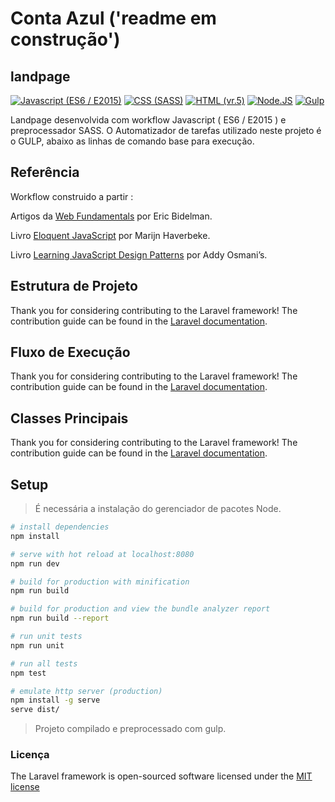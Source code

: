 # Conta Azul ('readme em construção')

## landpage 


[![Javascript (ES6 / E2015)](https://travis-ci.org/laravel/framework.svg)](https://travis-ci.org/laravel/framework)
[![CSS (SASS)](https://travis-ci.org/laravel/framework.svg)](https://travis-ci.org/laravel/framework)
[![HTML (vr.5)](https://travis-ci.org/laravel/framework.svg)](https://travis-ci.org/laravel/framework)
[![Node.JS](https://travis-ci.org/laravel/framework.svg)](https://travis-ci.org/laravel/framework)
[![Gulp](https://travis-ci.org/laravel/framework.svg)](https://travis-ci.org/laravel/framework)


Landpage desenvolvida com workflow Javascript ( ES6 / E2015 ) e preprocessador SASS.
O Automatizador de tarefas utilizado neste projeto é o GULP, abaixo as linhas de comando base para execução.


## Referência

Workflow construido a partir :

Artigos da [Web Fundamentals](https://www.html5rocks.com/en/tutorials/webcomponents/imports/) por Eric Bidelman.

Livro [Eloquent JavaScript](http://eloquentjavascript.net/) por Marijn Haverbeke.

Livro [Learning JavaScript Design Patterns](http://eloquentjavascript.net/) por Addy Osmani’s.


## Estrutura de Projeto 

Thank you for considering contributing to the Laravel framework! The contribution guide can be found in the [Laravel documentation](http://laravel.com/docs/contributions).


## Fluxo de Execução 

Thank you for considering contributing to the Laravel framework! The contribution guide can be found in the [Laravel documentation](http://laravel.com/docs/contributions).


## Classes Principais 

Thank you for considering contributing to the Laravel framework! The contribution guide can be found in the [Laravel documentation](http://laravel.com/docs/contributions).


## Setup

> É necessária a instalação do gerenciador de pacotes Node.

``` bash
# install dependencies
npm install

# serve with hot reload at localhost:8080
npm run dev

# build for production with minification
npm run build

# build for production and view the bundle analyzer report
npm run build --report

# run unit tests
npm run unit

# run all tests
npm test

# emulate http server (production)
npm install -g serve
serve dist/

```

> Projeto compilado e preprocessado com gulp.


### Licença

The Laravel framework is open-sourced software licensed under the [MIT license](http://opensource.org/licenses/MIT)
